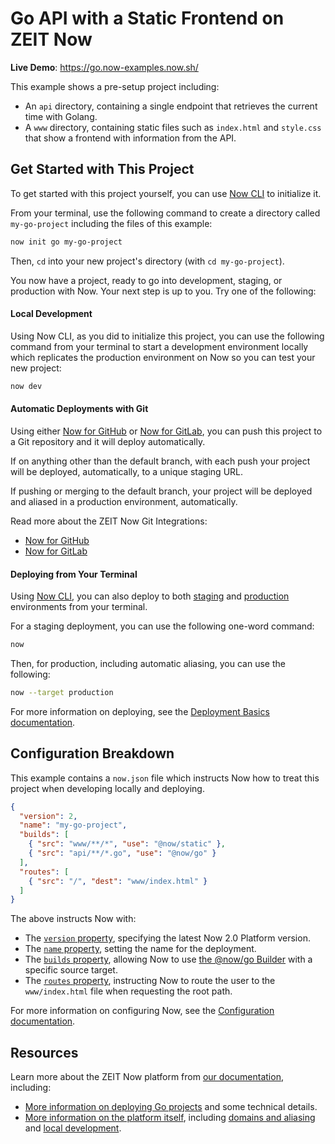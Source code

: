 # Go API with a Static Frontend on ZEIT Now

**Live Demo**: https://go.now-examples.now.sh/

This example shows a pre-setup project including:
- An `api` directory, containing a single endpoint that retrieves the current time with Golang.
- A `www` directory, containing static files such as `index.html` and `style.css` that show a frontend with information from the API.

## Get Started with This Project

To get started with this project yourself, you can use [Now CLI](https://zeit.co/download) to initialize it.

From your terminal, use the following command to create a directory called `my-go-project` including the files of this example:

```bash
now init go my-go-project
```

Then, `cd` into your new project's directory (with `cd my-go-project`).

You now have a project, ready to go into development, staging, or production with Now. Your next step is up to you. Try one of the following:

#### Local Development

Using Now CLI, as you did to initialize this project, you can use the following command from your terminal to start a development environment locally which replicates the production environment on Now so you can test your new project:

```bash
now dev
```

#### Automatic Deployments with Git

Using either [Now for GitHub](https://zeit.co/github) or [Now for GitLab](https://zeit.co/gitlab), you can push this project to a Git repository and it will deploy automatically.

If on anything other than the default branch, with each push your project will be deployed, automatically, to a unique staging URL.

If pushing or merging to the default branch, your project will be deployed and aliased in a production environment, automatically.

Read more about the ZEIT Now Git Integrations:
- [Now for GitHub](https://zeit.co/docs/v2/integrations/now-for-github/)
- [Now for GitLab](https://zeit.co/docs/v2/integrations/now-for-gitlab/)


#### Deploying from Your Terminal

Using [Now CLI](https://zeit.co/download), you can also deploy to both [staging](https://zeit.co/docs/v2/domains-and-aliases/aliasing-a-deployment#staging) and [production](https://zeit.co/docs/v2/domains-and-aliases/aliasing-a-deployment#production) environments from your terminal.

For a staging deployment, you can use the following one-word command:
```bash
now
```

Then, for production, including automatic aliasing, you can use the following:
```bash
now --target production
```

For more information on deploying, see the [Deployment Basics documentation](https://zeit.co/docs/v2/deployments/basics#introducing-a-build-step).

## Configuration Breakdown

This example contains a `now.json` file which instructs Now how to treat this project when developing locally and deploying. 

```json
{
  "version": 2,
  "name": "my-go-project",
  "builds": [
    { "src": "www/**/*", "use": "@now/static" },
    { "src": "api/**/*.go", "use": "@now/go" }
  ],
  "routes": [
    { "src": "/", "dest": "www/index.html" }
  ]
}
```

The above instructs Now with:

- The [`version` property](https://zeit.co/docs/v2/deployments/configuration#version), specifying the latest Now 2.0 Platform version.
- The [`name` property](https://zeit.co/docs/v2/deployments/configuration#name), setting the name for the deployment.
- The [`builds` property](https://zeit.co/docs/v2/deployments/configuration#builds), allowing Now to use [the @now/go Builder](https://zeit.co/docs/v2/deployments/official-builders/go-now-go) with a specific source target.
- The [`routes` property](https://zeit.co/docs/v2/deployments/configuration#routes), instructing Now to route the user to the `www/index.html` file when requesting the root path.

For more information on configuring Now, see the [Configuration documentation](https://zeit.co/docs/v2/deployments/configuration).

## Resources

Learn more about the ZEIT Now platform from [our documentation](https://zeit.co/docs), including:
- [More information on deploying Go projects](https://zeit.co/docs/v2/deployments/official-builders/go-now-go) and some technical details.
- [More information on the platform itself](https://zeit.co/docs), including [domains and aliasing](https://zeit.co/docs/v2/domains-and-aliases/introduction/) and [local development](https://zeit.co/docs/v2/development/basics/).
